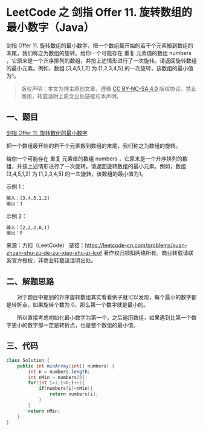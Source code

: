 # LeetCode 之 剑指 Offer 11. 旋转数组的最小数字（Java）


剑指 Offer 11. 旋转数组的最小数字，把一个数组最开始的若干个元素搬到数组的末尾，我们称之为数组的旋转。给你一个可能存在 重复 元素值的数组 numbers ，它原来是一个升序排列的数组，并按上述情形进行了一次旋转。请返回旋转数组的最小元素。例如，数组 [3,4,5,1,2] 为 [1,2,3,4,5] 的一次旋转，该数组的最小值为1。  

<!--more-->

> 版权声明：本文为博主原创文章，遵循 [CC BY-NC-SA 4.0](https://creativecommons.org/licenses/by-nc-sa/4.0/) 版权协议，禁止商用，转载请附上原文出处链接和本声明。

## 一、题目
 [剑指 Offer 11. 旋转数组的最小数字](https://leetcode-cn.com/problems/xuan-zhuan-shu-zu-de-zui-xiao-shu-zi-lcof/)

把一个数组最开始的若干个元素搬到数组的末尾，我们称之为数组的旋转。

给你一个可能存在 重复 元素值的数组 numbers ，它原来是一个升序排列的数组，并按上述情形进行了一次旋转。请返回旋转数组的最小元素。例如，数组 [3,4,5,1,2] 为 [1,2,3,4,5] 的一次旋转，该数组的最小值为1。  

示例 1：

```bash
输入：[3,4,5,1,2]
输出：1
```

示例 2：

```bash
输入：[2,2,2,0,1]
输出：0
```

来源：力扣（LeetCode）
链接：https://leetcode-cn.com/problems/xuan-zhuan-shu-zu-de-zui-xiao-shu-zi-lcof
著作权归领扣网络所有。商业转载请联系官方授权，非商业转载请注明出处。


## 二、解题思路

&emsp;&emsp;对于题目中提到的升序旋转数组其实看看例子就可以发现，每个最小的数字都是转折点。如果旋转个数为 0，那么第一个数字就是最小的。

&emsp;&emsp;所以直接考虑初始化最小数字为第一个，之后遍历数组，如果遇到比第一个数字更小的数字那一定是转折点，也是整个数组的最小值。

## 三、代码
```java
class Solution {
    public int minArray(int[] numbers) {
        int n = numbers.length;
        int nMin = numbers[0];
        for(int i=1;i<n;i++){
            if(numbers[i]<nMin){
                return numbers[i];
            }
        }
        return nMin;
    }
}
```

